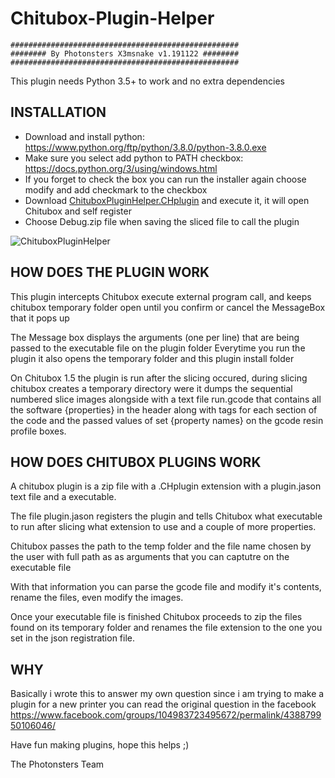 # Chitubox-Plugin-Helper


    ###################################################
    ######## By Photonsters X3msnake v1.191122 ########
    ###################################################


This plugin needs Python 3.5+ to work and no extra dependencies


## INSTALLATION

- Download and install python: https://www.python.org/ftp/python/3.8.0/python-3.8.0.exe
- Make sure you select add python to PATH checkbox: https://docs.python.org/3/using/windows.html
- If you forget to check the box you can run the installer again choose modify and add checkmark to the checkbox
- Download [ChituboxPluginHelper.CHplugin](https://github.com/Photonsters/Chitubox-Plugin-Helper/raw/master/ChituboxPluginHelper_191122.CHplugin) and execute it, it will open Chitubox and self register
- Choose Debug.zip file when saving the sliced file to call the plugin

![ChituboxPluginHelper](https://user-images.githubusercontent.com/11083514/69392720-d6841c80-0cce-11ea-8ed2-8a2eba4f7d82.png)


## HOW DOES THE PLUGIN WORK

This plugin intercepts Chitubox execute external program call, and keeps chitubox temporary folder open until you confirm or cancel the MessageBox that it pops up

The Message box displays the arguments (one per line) that are being passed to the executable file on the plugin folder
Everytime you run the plugin it also opens the temporary folder and this plugin install folder

On Chitubox 1.5 the plugin is run after the slicing occured, during slicing chitubox creates a temporary directory were it dumps the sequential numbered slice images alongside with a text file run.gcode that contains all the software {properties} in the header along with tags for each section of the code and the passed values of set {property names} on the gcode resin profile boxes.


## HOW DOES CHITUBOX PLUGINS WORK

A chitubox plugin is a zip file with a .CHplugin extension with a plugin.jason text file and a executable.

The file plugin.jason registers the plugin and tells Chitubox what executable to run after slicing what extension to use and a couple of more properties.

Chitubox passes the path to the temp folder and the file name chosen by the user with full path as as arguments that you can captutre on the executable file

With that information you can parse the gcode file and modify it's contents, rename the files, even modify the images.

Once your executable file is finished Chitubox proceeds to zip the files found on its temporary folder and renames the file extension to the one you set in the json registration file.

## WHY

Basically i wrote this to answer my own question since i am trying to make a plugin for a new printer you can read the original question in the facebook https://www.facebook.com/groups/104983723495672/permalink/438879950106046/

Have fun making plugins, hope this helps ;)

The Photonsters Team







 

